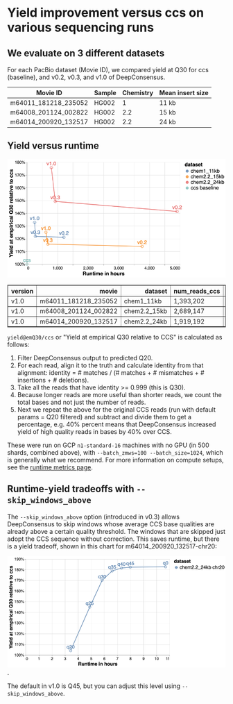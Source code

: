 # Yield improvement versus ccs on various sequencing runs

## We evaluate on 3 different datasets

For each PacBio dataset (Movie ID), we compared yield at Q30 for ccs (baseline),
and v0.2, v0.3, and v1.0 of DeepConsensus.

Movie ID             | Sample | Chemistry | Mean insert size
-------------------- | ------ | --------- | ----------------
m64011_181218_235052 | HG002  | 1         | 11 kb
m64008_201124_002822 | HG002  | 2.2       | 15 kb
m64014_200920_132517 | HG002  | 2.2       | 24 kb

## Yield versus runtime

![v1.0 runtime versus yield over ccs](images/runtime_yield.png)
<table border="1" class="dataframe">
  <thead>
    <tr style="text-align: right;">
      <th>version</th>
      <th>movie</th>
      <th>dataset</th>
      <th>num_reads_ccs</th>
      <th>num_reads</th>
      <th>yield@emQ20</th>
      <th>yield@emQ20/ccs</th>
      <th>yield@emQ30</th>
      <th>yield@emQ30/ccs</th>
      <th>yield@emQ40</th>
      <th>yield@emQ40/ccs</th>
      <th>hours</th>
    </tr>
  </thead>
  <tbody>
    <tr>
      <td>v1.0</td>
      <td>m64011_181218_235052</td>
      <td>chem1_11kb</td>
      <td>1,393,202</td>
      <td>1,516,705</td>
      <td>17.03 Gb</td>
      <td>109.85%</td>
      <td>12.17 Gb</td>
      <td>132.79%</td>
      <td>4.93 Gb</td>
      <td>203.01%</td>
      <td>251.04</td>
    </tr>
    <tr>
      <td>v1.0</td>
      <td>m64008_201124_002822</td>
      <td>chem2.2_15kb</td>
      <td>2,689,147</td>
      <td>2,851,015</td>
      <td>42.80 Gb</td>
      <td>107.06%</td>
      <td>32.85 Gb</td>
      <td>124.98%</td>
      <td>9.33 Gb</td>
      <td>237.00%</td>
      <td>618.68</td>
    </tr>
    <tr>
      <td>v1.0</td>
      <td>m64014_200920_132517</td>
      <td>chem2.2_24kb</td>
      <td>1,919,192</td>
      <td>2,048,905</td>
      <td>49.33 Gb</td>
      <td>107.77%</td>
      <td>32.55 Gb</td>
      <td>175.76%</td>
      <td>2.94 Gb</td>
      <td>854.15%</td>
      <td>796.88</td>
    </tr>
  </tbody>
</table>

`yield@emQ30/ccs` or "Yield at empirical Q30 relative to CCS" is calculated as
follows:

1.  Filter DeepConsensus output to predicted Q20.
2.  For each read, align it to the truth and calculate identity from that
    alignment: identity = # matches / (# matches + # mismatches + #
    insertions + # deletions).
3.  Take all the reads that have identity >= 0.999 (this is Q30).
4.  Because longer reads are more useful than shorter reads, we count the total
    bases and not just the number of reads.
5.  Next we repeat the above for the original CCS reads (run with default
    params = Q20 filtered) and subtract and divide them to get a percentage,
    e.g. 40% percent means that DeepConsensus increased yield of high quality
    reads in bases by 40% over CCS.

These were run on GCP `n1-standard-16` machines with no GPU (in 500 shards,
combined above), with `--batch_zmws=100 --batch_size=1024`, which is generally
what we recommend. For more information on compute setups, see the
[runtime metrics page](runtime_metrics.md).

## Runtime-yield tradeoffs with `--skip_windows_above`

The `--skip_windows_above` option (introduced in v0.3) allows DeepConsensus to
skip windows whose average CCS base qualities are already above a certain
quality threshold. The windows that are skipped just adopt the CCS sequence
without correction. This saves runtime, but there is a yield tradeoff, shown in
this chart for m64014_200920_132517-chr20:

![runtime/yield tradeoff of --skip_windows_above](images/skip_windows_above_tradeoff.png).

The default in v1.0 is Q45, but you can adjust this level using
`--skip_windows_above`.
